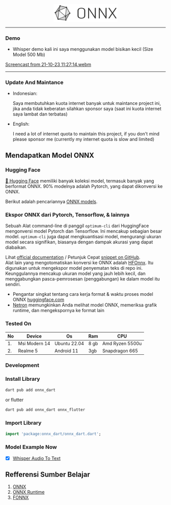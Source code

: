 <p align="center"><img width="40%" src="https://github.com/onnx/onnx/raw/main/docs/onnx-horizontal-color.png" /></p>


---

### Demo

- Whisper
  demo kali ini saya menggunakan model bisikan kecil (Size Model 500 Mb)

  
[Screencast from 21-10-23 11:27:14.webm](https://github.com/azkadev/onnx/assets/82513502/c78c6de1-cf1e-47f4-a16c-b29374256469)

---

### Update And Maintance

 - Indonesian:
   
   Saya membutuhkan kuota internet banyak untuk maintance project ini, jika anda tidak keberatan silahkan sponsor saya (saat ini kuota internet saya lambat dan terbatas)
   
 - English:

   I need a lot of internet quota to maintain this project, if you don't mind please sponsor me (currently my internet quota is slow and limited)
   

## Mendapatkan Model ONNX
### Hugging Face
[🤗 Hugging Face](https://huggingface.co/models) memiliki banyak koleksi model, termasuk banyak yang berformat ONNX. 90% modelnya adalah Pytorch, yang dapat dikonversi ke ONNX.

Berikut adalah pencariannya [ONNX models](https://huggingface.co/models?library=onnx&sort=trending). 

### Ekspor ONNX dari Pytorch, Tensorflow, & lainnya
Sebuah Alat command-line di panggil `optimum-cli` dari HuggingFace mengonversi model Pytorch dan Tensorflow. Ini mencakup sebagian besar model. `optimum-cli` juga dapat mengkuantisasi model, mengurangi ukuran model secara signifikan, biasanya dengan dampak akurasi yang dapat diabaikan.

Lihat [official documentation](https://huggingface.co/docs/optimum/exporters/onnx/usage_guides/export_a_model) / Petunjuk Cepat [snippet on GitHub](https://github.com/huggingface/optimum#run-the-exported-model-using-onnx-runtime).  
Alat lain yang mengotomatiskan konversi ke ONNX adalah [HFOnnx](https://neuml.github.io/txtai/pipeline/train/hfonnx/). Itu digunakan untuk mengekspor model penyematan teks di repo ini. Keunggulannya mencakup ukuran model yang jauh lebih kecil, dan menggabungkan pasca-pemrosesan (penggabungan) ke dalam model itu sendiri.

- Pengantar singkat tentang cara kerja format & waktu proses model ONNX [huggingface.com](https://huggingface.co/docs/optimum/onnxruntime/concept_guides/onnx)
- [Netron](https://netron.app/) memungkinkan Anda melihat model ONNX, memeriksa grafik runtime, dan mengekspornya ke format lain

  
### Tested On

| No | Device        | Os           | Ram  | CPU             |
|----|---------------|--------------|------|-----------------|
| 1. | Msi Modern 14 | Ubuntu 22.04 | 8 gb | Amd Ryzen 5500u |
| 2. | Realme 5      | Android 11   | 3gb  | Snapdragon 665  |


### Development


### Install Library

```bash
dart pub add onnx_dart
```

or flutter

```bash
dart pub add onnx_dart onnx_flutter
```

### Import Library

```dart
import 'package:onnx_dart/onnx_dart.dart';
```

### Model Example Now

- [x] [Whisper Audio To Text](package/onnx_dart/example/whisper)


## Refferensi Sumber Belajar

1. [ONNX](https://github.com/onnx/onnx)
2. [ONNX Runtime](https://github.com/microsoft/onnxruntime)
3. [FONNX](https://github.com/Telosnex/fonnx)
 
